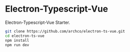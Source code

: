 # Electron-Typescript-Vue

Electron-Typescript-Vue Starter.

``` sh
git clone https://github.com/archco/electron-ts-vue.git
cd electron-ts-vue
npm install
npm run dev
```

